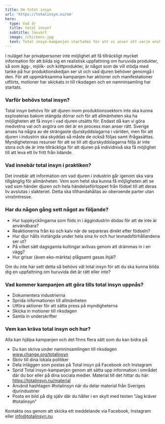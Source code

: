 ```yaml
---
title: Om total insyn
url: 'https://totalinsyn.nu/om'
hero:
  type: Vad är
  title: total insyn?
  subtitle: läsvärt
  image: /chickens.jpg
  text: Total insyn-kampanjen startades för att vi anser att varje enskild person har rätt att kräva total insyn på alla gårdar, slakterier och andra företag som utnyttjar djur för ekonomisk vinning i Sverige.
---
```

I nuläget har privatpersoner inte möjlighet att få tillräckligt mycket information för att bilda sig en realistisk uppfattning om huruvida produkter, så som ägg-, mjölk- och köttprodukter, är något som de vill stödja med tanke på hur produktionskedjan ser ut och vad djuren behöver genomgå i den. För att uppmärksamma kampanjen har aktioner och manifestationer utförts, motioner har skickats in till riksdagen och en namninsamling har startats.

### Varför behövs total insyn?

Total insyn behövs för att djuren inom produktionssektorn inte ska kunna exploateras bakom stängda dörrar och för att allmänheten ska ha möjligheten att få insyn i vad djuren utsätts för. Endast då kan vi göra medvetna val och avgöra om det är en process man anser rätt. Sverige anses ha några av de strängaste djurskyddslagarna i världen, men för att djuren i industrin ska skyddas så måste de också följas samt ifrågasättas. Myndigheternas resurser för att se till att djurskyddslagarna följs är inte stora och de är inte tillräckliga för att djuren på individnivå ska få möjlighet till att leva ett liv fritt från lidande.

### Vad innebär total insyn i praktiken?

Det innebär att information om vad djuren i industrin går igenom ska vara tillgänglig för allmänheten. Vem som helst ska kunna få möjligheten att se vad som händer djuren och hela händelseförloppet från födsel till att deras liv avslutas i slakteriet. Detta ska tillhandahållas av oberoende parter utan vinstintresse.

### Har du någon gång sett något av följande?

* Hur tuppkycklingarna som föds in i äggindustrin dödas för att de inte är användbara?
* Reaktionerna från ko och kalv när de separeras direkt efter födseln?
* Hur djur hålls instängda under hela sina liv och hur levnadsförhållandena ser ut?
* På vilket sätt dagsgamla kultingar avlivas genom att drämmas in i en vägg?
* Hur grisar (även eko-märkta) plågsamt gasas ihjäl?

Om du inte har sett detta så behövs väl total insyn för att du ska kunna
bilda dig en uppfattning om huruvida det är rätt eller inte?

### Vad kommer kampanjen att göra tills total insyn uppnås?

* Dokumentera industrierna
* Sprida informationen till allmänheten
* Utföra aktioner för att sätta press på myndigheterna
* Skicka in motioner till riksdagen
* Samla in underskrifter

### Vem kan kräva total insyn och hur?

Alla kan hjälpa kampanjen och det finns flera sätt som du kan bidra på

* Du kan skriva under namninsamlingen till riksdagen www.change.org/totalinsyn
* Skriv till dina lokala politiker
* Dela inläggen som postas på Total insyn på Facebook och Instagram
* Sprid Total insyn-kampanjen genom att sätta upp information i området där du bor eller på dina sociala medier. Material till det hittar du här: https://totalinsyn.nu/material
* Använd hashtagen #totalinsyn när du delar material från Sveriges djurindustrier
* Posta en bild på dig själv där du håller i en skylt med texten “Jag kräver #totalinsyn”

Kontakta oss genom att skicka ett meddelande via Facebook, Instagram eller info@totalinsyn.nu
